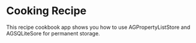 Cooking Recipe
==============
This recipe cookbook app shows you how to use AGPropertyListStore and AGSQLiteSore for permanent storage.

